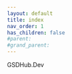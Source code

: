 ```yaml
---
layout: default
title: index
nav_order: 1
has_children: false
#parent:
#grand_parent:
---
```


GSDHub.Dev
